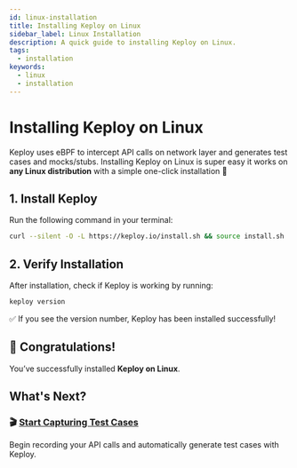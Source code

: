 ```yaml
---
id: linux-installation
title: Installing Keploy on Linux
sidebar_label: Linux Installation
description: A quick guide to installing Keploy on Linux.
tags:
  - installation
keywords:
  - linux
  - installation
---
```


# Installing Keploy on Linux

Keploy uses eBPF to intercept API calls on network layer and generates test cases and mocks/stubs. Installing Keploy on Linux is super easy it works on **any Linux distribution** with a simple one-click installation 🚀

## 1. Install Keploy

Run the following command in your terminal:

```bash
curl --silent -O -L https://keploy.io/install.sh && source install.sh
```

## 2. Verify Installation

After installation, check if Keploy is working by running:

```bash
keploy version
```

✅ If you see the version number, Keploy has been installed successfully!

## 🎉 Congratulations!

You’ve successfully installed **Keploy on Linux**.

## What's Next?

### 🎬 [Start Capturing Test Cases](/docs/server/installation/#-capturing-testcases)

Begin recording your API calls and automatically generate test cases with Keploy.
